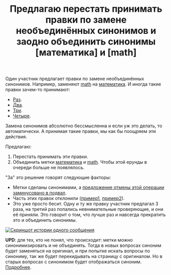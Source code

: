 ﻿---
title: "Предлагаю перестать принимать правки по замене необъединённых синонимов и заодно объединить синонимы [математика] и [math]"
se.owner.user_id: 532877
se.owner.display_name: "Зонтик"
se.owner.link: "https://ru.meta.stackoverflow.com/users/532877/%d0%97%d0%be%d0%bd%d1%82%d0%b8%d0%ba"
se.link: "https://ru.meta.stackoverflow.com/questions/13093/%d0%9f%d1%80%d0%b5%d0%b4%d0%bb%d0%b0%d0%b3%d0%b0%d1%8e-%d0%bf%d0%b5%d1%80%d0%b5%d1%81%d1%82%d0%b0%d1%82%d1%8c-%d0%bf%d1%80%d0%b8%d0%bd%d0%b8%d0%bc%d0%b0%d1%82%d1%8c-%d0%bf%d1%80%d0%b0%d0%b2%d0%ba%d0%b8-%d0%bf%d0%be-%d0%b7%d0%b0%d0%bc%d0%b5%d0%bd%d0%b5-%d0%bd%d0%b5%d0%be%d0%b1%d1%8a%d0%b5%d0%b4%d0%b8%d0%bd%d1%91%d0%bd%d0%bd%d1%8b%d1%85-%d1%81%d0%b8%d0%bd%d0%be%d0%bd%d0%b8%d0%bc%d0%be%d0%b2-%d0%b8-%d0%b7%d0%b0%d0%be%d0%b4%d0%bd%d0%be"
se.question_id: 13093
se.post_type: question
---
<p>Один участник предлагает правки по замене необъединённых синонимов. Например, заменяют <a href="https://ru.stackoverflow.com/questions/tagged/math" class="post-tag" title="показать вопросы с меткой [math]" aria-label="показать вопросы с меткой [math]" rel="tag" aria-labelledby="tag-math-tooltip-container">math</a> на <a href="https://ru.stackoverflow.com/questions/tagged/%d0%bc%d0%b0%d1%82%d0%b5%d0%bc%d0%b0%d1%82%d0%b8%d0%ba%d0%b0" class="post-tag" title="показать вопросы с меткой [математика]" aria-label="показать вопросы с меткой [математика]" rel="tag" aria-labelledby="tag-математика-tooltip-container">математика</a>. И иногда такие правки зачем-то принимают:</p>
<ul>
<li><a href="https://ru.stackoverflow.com/review/suggested-edits/885303">Раз</a>.</li>
<li><a href="https://ru.stackoverflow.com/review/suggested-edits/885325">Два</a>.</li>
<li><a href="https://ru.stackoverflow.com/review/suggested-edits/885275">Три</a>.</li>
<li><a href="https://ru.stackoverflow.com/review/suggested-edits/885158">Четыре</a>.</li>
</ul>
<p>Замена синонимов абсолютно бессмысленна и если уж это делать, то автоматически. А принимая такие правки, мы как бы поощряем  эти действия.</p>
<p>Предлагаю:</p>
<ol>
<li>Перестать принимать эти правки.</li>
<li>Объединить метки <a href="https://ru.stackoverflow.com/questions/tagged/%d0%bc%d0%b0%d1%82%d0%b5%d0%bc%d0%b0%d1%82%d0%b8%d0%ba%d0%b0" class="post-tag" title="показать вопросы с меткой [математика]" aria-label="показать вопросы с меткой [математика]" rel="tag" aria-labelledby="tag-математика-tooltip-container">математика</a> и <a href="https://ru.stackoverflow.com/questions/tagged/math" class="post-tag" title="показать вопросы с меткой [math]" aria-label="показать вопросы с меткой [math]" rel="tag" aria-labelledby="tag-math-tooltip-container">math</a>. Чтобы этой ерунды в очереди больше не появлялось.</li>
</ol>
<p>&quot;За&quot; это решение говорят следующие факторы:</p>
<ul>
<li>Метки сделаны синонимами, а <a href="https://ru.meta.stackoverflow.com/q/13080/532877">предложение отмены этой операции заминусовано в подвал</a>.</li>
<li>Часть этих правок отклонили (<a href="https://ru.stackoverflow.com/review/suggested-edits/885274">пример1</a>, <a href="https://ru.stackoverflow.com/review/suggested-edits/885088">пример2</a>).</li>
<li>Это уже просто бесит. Одну и ту же правку участник предлагал 3 раза, на третий раз попались невнимательные проверяющие, и они её приняли. Это говорит о том, что лучше раз и навсегда прекратить это и объединить синонимы.</li>
</ul>
<p><a href="https://i.stack.imgur.com/SEiYj.png" rel="nofollow noreferrer"><img src="https://i.stack.imgur.com/SEiYj.png" alt="Скриншот истории одного сообщения" /></a></p>
<p><strong>UPD</strong>: для тех, кто не понял, что происходит: метки можно синонимизировать и не объединять. Тогда в новых вопросах синоним будет заменяться на оригинал, и при попытке искать вопросы по синониму, так же будет перекидывать на страницу с оригиналом. Но в старых вопросах с синонимом будет отображаться синоним. <a href="https://ru.meta.stackoverflow.com/q/6583/532877">Подробнее</a>.</p>
